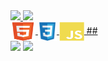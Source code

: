 <div>
  <a href="https://github.com/lucieneferri">
  <img height="180em" src="https://github-readme-stats.vercel.app/api?username=lucieneferri&show_icons=true&theme=tokyonight&include_all_commits=true&count_private=true"/>
  <img height="180em" src="https://github-readme-stats.vercel.app/api/top-langs/?username=lucieneferri&layout=compact&langs_count=7&theme=tokyonight"/>
    
</div>
  
  <img align="center" alt="Luciene-HTML" height="30" width="40" src="https://raw.githubusercontent.com/devicons/devicon/master/icons/html5/html5-original.svg">
  <img align="center" alt="Luciene-CSS" height="30" width="30" src="https://raw.githubusercontent.com/devicons/devicon/master/icons/css3/css3-original.svg">
  <img align="center" alt="Luciene-Js" height="30" width="40" src="https://raw.githubusercontent.com/devicons/devicon/master/icons/javascript/javascript-plain.svg">
  ##
  
  <div>
    <a href="https://www.linkedin.com/in/lucienemuterleferri/" target="_blank"><img src="https://img.shields.io/badge/-LinkedIn-%230077B5?style=for-the-badge&logo=linkedin&logoColor=white" target="_blank"></a>
    <a href = "mailto:lucienemferri@gmail.com"><img src="https://img.shields.io/badge/-Gmail-%23333?style=for-the-badge&logo=gmail&logoColor=white" target="_blank"></a>
  </div>
